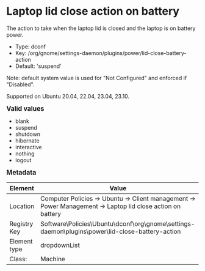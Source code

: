 # Laptop lid close action on battery

The action to take when the laptop lid is closed and the laptop is on battery power.

- Type: dconf
- Key: /org/gnome/settings-daemon/plugins/power/lid-close-battery-action
- Default: 'suspend'

Note: default system value is used for "Not Configured" and enforced if "Disabled".

Supported on Ubuntu 20.04, 22.04, 23.04, 23.10.

<span style="font-size: larger;">**Valid values**</span>

* blank
* suspend
* shutdown
* hibernate
* interactive
* nothing
* logout


<span style="font-size: larger;">**Metadata**</span>

| Element      | Value            |
| ---          | ---              |
| Location     | Computer Policies -> Ubuntu -> Client management -> Power Management -> Laptop lid close action on battery    |
| Registry Key | Software\Policies\Ubuntu\dconf\org\gnome\settings-daemon\plugins\power\lid-close-battery-action         |
| Element type | dropdownList |
| Class:       | Machine       |
